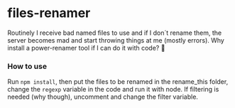 # files-renamer
Routinely I receive bad named files to use and if I don´t rename them, the server becomes mad and start throwing things at me (mostly errors). Why install a power-renamer tool if I can do it with code? 🥷

### How to use
Run <code>npm install</code>, then put the files to be renamed in the rename_this folder, change the <code>regexp</code> variable in the code and run it with node. If filtering is needed (why though), uncomment and change the filter variable.